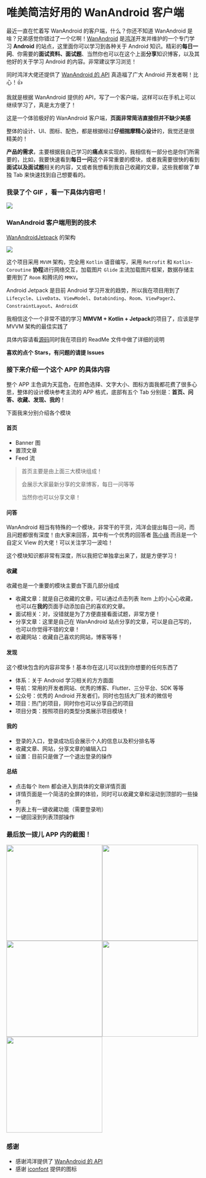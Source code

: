 # 唯美简洁好用的 WanAndroid 客户端

最近一直在忙着写 WanAndroid 的客户端，什么？你还不知道 WanAndroid 是啥？兄弟感觉你错过了一个亿啊！[WanAndroid](https://wanandroid.com/index) 是[鸿洋](https://github.com/hongyangAndroid)开发并维护的一个专门学习 **Android** 的站点，这里面你可以学习到各种关于 Android 知识。精彩的**每日一问**、你需要的**面试资料、面试题**、当然你也可以在这个上面**分享**知识博客，以及其他好的关于学习 Android 的内容。非常建议学习浏览！

同时鸿洋大佬还提供了 [WanAndroid 的 API](https://wanandroid.com/blog/show/2) 真造福了广大 Android 开发者啊！比心！👍

我就是根据 WanAndroid 提供的 API，写了一个客户端，这样可以在手机上可以继续学习了，真是太方便了！

这是一个体验极好的 WanAndroid 客户端，**页面非常简洁直接但并不缺少美感**

整体的设计、UI、图标、配色，都是根据经过**仔细揣摩精心设计**的，我觉还是很精美的！

**产品的需求**，主要根据我自己学习的**痛点**来实现的，我相信有一部分也是你们所需要的，比如，我要快速看到**每日一问**这个非常重要的模块，或者我需要很快的看到**面试以及面试题**相关的内容，又或者我想看到我自己收藏的文章，这些我都做了单独 Tab 来快速找到自己想要看的。

### 我录了个 GIF ，看一下具体内容吧！

![](https://raw.githubusercontent.com/jhbxyz/ArticleRecord/master/images/wan-gif.gif)





### WanAndroid 客户端用到的技术

 [WanAndroidJetpack](https://github.com/jhbxyz/WanAndroidJetpack) 的架构

![](https://raw.githubusercontent.com/jhbxyz/ArticleRecord/master/images/wanandroid-arch.jpg)

这个项目采用 `MVVM` 架构，完全用 `Kotlin` 语音编写，采用 `Retrofit` 和 `Kotlin-Coroutine` **协程**进行网络交互，加载图片 `Glide` 主流加载图片框架，数据存储主要用到了 `Room` 和腾讯的 `MMKV`。

Android Jetpack 是目前 Android 学习开发的趋势，所以我在项目用到了 `Lifecycle`、`LiveData`、`ViewModel`、`Databinding`、`Room`、`ViewPager2`、`ConstraintLayout`、`AndroidX`

我相信这个一个非常不错的学习 **MMVM + Kotlin + Jetpack**的项目了，应该是学 MVVM 架构的最佳实践了

具体内容请看[源码](https://github.com/jhbxyz/WanAndroidJetpack)同时我在项目的 ReadMe 文件中做了详细的说明

**喜欢的点个 Stars，有问题的请提 Issues**



### 接下来介绍一个这个 APP 的具体内容

整个 APP 主色调为天蓝色，在颜色选择、文字大小、图标方面我都花费了很多心思，整体的设计模块参考主流的 APP 格式，底部有五个 Tab 分别是：**首页、问答、收藏、发现、我的**！

下面我来分别介绍各个模块

#### 首页

* Banner 图
* 置顶文章
*  Feed 流

> 首页主要是由上面三大模块组成！
>
> 会展示大家最新分享的文章博客，每日一问等等
>
> 当然你也可以分享文章！

#### 问答

WanAndroid 相当有特殊的一个模块，非常干的干货，鸿洋会提出每日一问，而且问题都很有深度！由大家来回答，其中有一个优秀的回答者 [陈小缘](https://github.com/wuyr) 而且是一个自定义 View 的大佬！可以关注学习一波哈！

这个模块知识都非常有深度，所以我把它单独拿出来了，就是方便学习！

#### 收藏

收藏也是一个重要的模块主要由下面几部分组成

* 收藏文章：就是自己收藏的文章，可以通过点击列表 Item 上的小心心收藏，也可以在**我的**页面手动添加自己的喜欢的文章。
* 面试相关：对，没错就是为了方便直接看面试题，非常方便！
* 分享文章：这里是自己在 WanAndroid 站点分享的文章，可以是自己写的，也可以你觉得不错的文章！
* 收藏网站：收藏自己喜欢的网站，博客等等！

#### 发现

这个模块包含的内容非常多！基本你在这儿可以找到你想要的任何东西了

* 体系：关于 Android 学习相关的方方面面
* 导航：常用的开发者网站、优秀的博客、Flutter、三分平台、SDK 等等
* 公众号：优秀的 Android 开发者们，同时也包括大厂技术的微信号
* 项目：热门的项目，同时你也可以分享自己的项目
* 项目分类：按照项目的类型分类展示项目模块！

#### 我的

* 登录的入口，登录成功后会展示个人的信息以及积分排名等
* 收藏文章、网站，分享文章的编辑入口
* 设置：目前只是做了一个退出登录的操作

#### 总结

- 点击每个 Item 都会进入到具体的文章详情页面
- 详情页面是一个简洁的全屏的体验，同时可以收藏文章和滚动到顶部的一些操作
- 列表上有一键收藏功能（需要登录哟）
- 一键回滚到列表顶部操作



### 最后放一拨儿 APP 内的截图！

<img src="https://raw.githubusercontent.com/jhbxyz/ArticleRecord/master/images/w-1.jpg" width="250" /><img src="https://raw.githubusercontent.com/jhbxyz/ArticleRecord/master/images/w-2.jpg" width="250" />
<img src="https://raw.githubusercontent.com/jhbxyz/ArticleRecord/master/images/w-3.jpg" width="250" /><img src="https://raw.githubusercontent.com/jhbxyz/ArticleRecord/master/images/w-4.jpg" width="250" /><img src="https://raw.githubusercontent.com/jhbxyz/ArticleRecord/master/images/w-5.jpg" width="250" />



### 感谢

* 感谢鸿洋提供了  [WanAndroid 的 API](https://wanandroid.com/blog/show/2) 
* 感谢 [iconfont](https://www.iconfont.cn/?spm=a313x.7781069.1998910419.d4d0a486a) 提供的图标